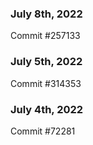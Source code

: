 ### July 8th, 2022

Commit #257133

### July 5th, 2022

Commit #314353


### July 4th, 2022

Commit #72281
